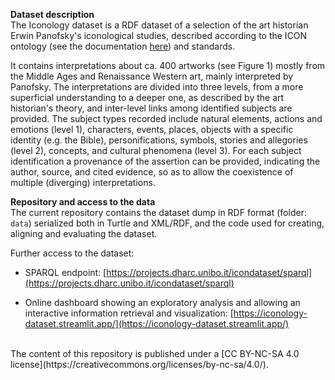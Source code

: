 **Dataset description** <br>
The Iconology dataset is a RDF dataset of a selection of the art historian Erwin Panofsky's iconological studies, described according to the ICON ontology (see the documentation [here](https://w3id.org/icon/docs)) and standards.

It contains interpretations about ca. 400 artworks (see Figure 1) mostly from the Middle Ages and Renaissance Western art, mainly interpreted by Panofsky. The interpretations are divided into three levels, from a more superficial understanding to a deeper one, as described by the art historian's theory, and inter-level links among identified subjects are provided. The subject types recorded include natural elements, actions and emotions (level 1), characters, events, places, objects with a specific identity (e.g. the Bible), personifications, symbols, stories and allegories (level 2), concepts, and cultural phenomena (level 3). For each subject identification a provenance of the assertion can be provided, indicating the author, source, and cited evidence, so as to allow the coexistence of multiple (diverging) interpretations.

**Repository and access to the data** <br>
The current repository contains the dataset dump in RDF format (folder: `data`) serialized both in Turtle and XML/RDF, and the code used for creating, aligning and evaluating the dataset.

  

Further access to the dataset:

- SPARQL endpoint: [https://projects.dharc.unibo.it/icondataset/sparql](https://projects.dharc.unibo.it/icondataset/sparql)
    
- Online dashboard showing an exploratory analysis and allowing an interactive information retrieval and visualization: [https://iconology-dataset.streamlit.app/](https://iconology-dataset.streamlit.app/)
    

  
<br>
The content of this repository is published under a [CC BY-NC-SA 4.0 license](https://creativecommons.org/licenses/by-nc-sa/4.0/).